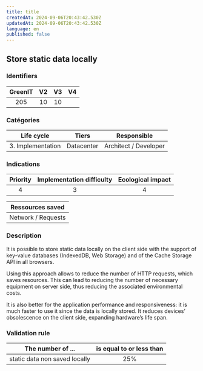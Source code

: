 ```yaml
---
title: title
createdAt: 2024-09-06T20:43:42.530Z
updatedAt: 2024-09-06T20:43:42.530Z
language: en
published: false
---
```

## Store static data locally

### Identifiers

| GreenIT | V2  | V3  |  V4  |
|:-------:|:---:|:---:|:----:|
|  205    | 10  | 10  |      |

### Catégories

|    Life cycle     |   Tiers    |      Responsible      |
|:-----------------:|:----------:|:---------------------:|
| 3. Implementation | Datacenter | Architect / Developer |

### Indications

| Priority | Implementation difficulty | Ecological impact |
|:--------:|:-------------------------:|:-----------------:|
|    4     |             3             |         4         |

|  Ressources saved  |
|:------------------:|
| Network / Requests |

### Description

It is possible to store static data locally on the client side with the support of key-value databases (IndexedDB, Web Storage) and of the Cache Storage API in all browsers.

Using this approach allows to reduce the number of HTTP requests, which saves resources. This can lead to reducing the number of necessary equipment on server side, thus reducing the associated environmental costs.

It is also better for the application performance and responsiveness: it is much faster to use it since the data is locally stored. It reduces devices’ obsolescence on the client side, expanding hardware’s life span.

### Validation rule

| The number of ...             | is equal to or less than |  
|-------------------------------|:------------------------:|
| static data non saved locally |           25%            |
